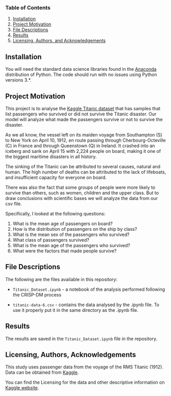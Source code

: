 
### Table of Contents

1. [Installation](#installation)
2. [Project Motivation](#motivation)
3. [File Descriptions](#files)
4. [Results](#results)
5. [Licensing, Authors, and Acknowledgements](#licensing)

## Installation <a name="installation"></a>

You will need the standard data science libraries found in the [Anaconda](https://docs.anaconda.com/anaconda/install/) distribution of Python.  The code should run with no issues using Python versions 3.*.

## Project Motivation<a name="motivation"></a>

This project is to analyse the [Kaggle Titanic dataset](https://www.kaggle.com/c/titanic/data) that has samples that list passengers who survived or did not survive the Titanic disaster. Our model will analyze what made the passengers survive or not to survive the disaster.

As we all know, the vessel left on its maiden voyage from Southampton (S) to New York on April 10, 1912, en route passing through Cherbourg-Octeville (C) in France and through Queenstown (Q) in Ireland. It crashed into an iceberg and sank on April 15 with 2,224 people on board, making it one of the biggest maritime disasters in all history.

The sinking of the Titanic can be attributed to several causes, natural and human. The high number of deaths can be attributed to the lack of lifeboats, and insufficient capacity for everyone on board.

There was also the fact that some groups of people were more likely to survive than others, such as women, children and the upper class. But to draw conclusions with scientific bases we will analyze the data from our csv file.

Specifically, I looked at the following questions:

1. What is the mean age of passengers on board?
2. How is the distribution of passengers on the ship by class?
3. What is the mean sex of the passengers who survived?
4. What class of passengers survived?
5. What is the mean age of the passengers who survived?
6. What were the factors that made people survive?

## File Descriptions<a name="files"></a>

The following are the files available in this repository:

* `Titanic_Dataset.ipynb` - a notebook of the analysis performed following the CRISP-DM process

* `titanic-data-6.csv` - contains the data analysed by the .ipynb file. To use it properly put it in the same directory as the .ipynb file.

## Results<a name="results"></a>

The results are saved in the `Titanic_Dataset.ipynb` file in the repository.

## Licensing, Authors, Acknowledgements<a name="licensing"></a>

This study uses passenger data from the voyage of the RMS Titanic (1912). Data can be obtained from [Kaggle](https://www.kaggle.com/c/titanic/data).

You can find the Licensing for the data and other descriptive information on [Kaggle website](https://www.kaggle.com/).